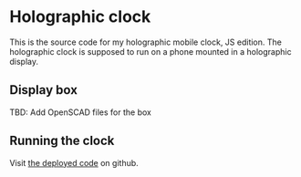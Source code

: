 # Holographic clock

This is the source code for my holographic mobile clock, JS edition.
The holographic clock is supposed to run on a phone mounted in a holographic display.

## Display box

TBD: Add OpenSCAD files for the box

## Running the clock

Visit [the deployed code](http://blog.crazyfraggle.com/holoclock/) on github.
